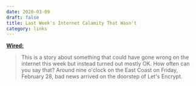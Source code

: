 ```yaml
---
date: 2020-03-09
draft: false
title: Last Week's Internet Calamity That Wasn't
category: links
---
```


**[Wired:](https://www.wired.com/story/lets-encrypt-internet-calamity-that-wasnt/)**

> This is a story about something that could have gone wrong on the internet this week but instead turned out mostly OK. How often can you say that? Around nine o'clock on the East Coast on Friday, February 28, bad news arrived on the doorstep of Let's Encrypt.<!-- excerpt -->
